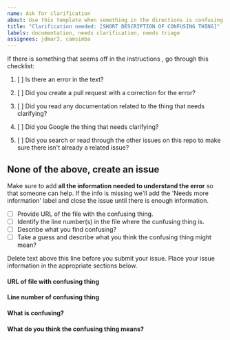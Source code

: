 ```yaml
---
name: Ask for clarification
about: Use this template when something in the directions is confusing or needs clarifying.
title: "Clarification needed: [SHORT DESCRIPTION OF CONFUSING THING]"
labels: documentation, needs clarification, needs triage
assignees: jdmar3, camsimba
---
```


If there is something that seems off in the instructions , go through this checklist:

1. [ ] Is there an error in the text?
2. [ ] Did you create a pull request with a correction for the error?

3. [ ] Did you read any documentation related to the thing that needs clarifying?
4. [ ] Did you Google the thing that needs clarifying?
5. [ ] Did you search or read through the other issues on this repo to make sure there isn't already a related issue?

None of the above, create an issue
------------------------------------------------------------------

Make sure to add **all the information needed to understand the error** so that someone can help. If the info is missing we'll add the 'Needs more information' label and close the issue until there is enough information.

- [ ] Provide URL of the file with the confusing thing.
- [ ] Identify the line number(s) in the file where the cunfusing thing is. 
- [ ] Describe what you find confusing?
- [ ] Take a guess and describe what you think the confusing thing might mean?

Delete text above this line before you submit your issue. Place your issue information in the appropriate sections below. 

#### URL of file with confusing thing



#### Line number of confusing thing



#### What is confusing?



#### What do you think the confusing thing means?
